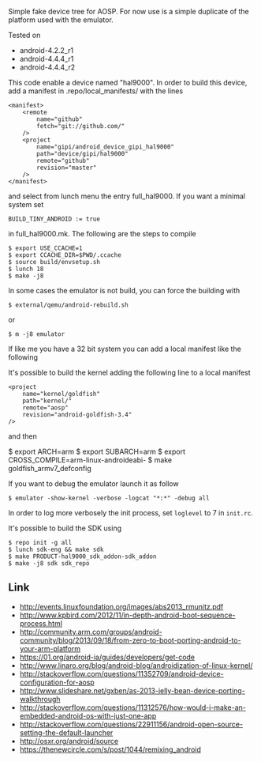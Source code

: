 Simple fake device tree for AOSP. For now use is a simple
duplicate of the platform used with the emulator.

Tested on

 - android-4.2.2_r1
 - android-4.4.4_r1
 - android-4.4.4_r2

This code enable a device named "hal9000". In order to build
this device, add a manifest in .repo/local_manifests/ with the lines

    <manifest>
        <remote
            name="github"
            fetch="git://github.com/"
        />
        <project
            name="gipi/android_device_gipi_hal9000"
            path="device/gipi/hal9000"
            remote="github"
            revision="master"
        />
    </manifest>
    

and select from lunch menu the entry full_hal9000. If you want a minimal
system set

    BUILD_TINY_ANDROID := true
    
in full_hal9000.mk. The following are the steps to compile

    $ export USE_CCACHE=1
    $ export CCACHE_DIR=$PWD/.ccache
    $ source build/envsetup.sh
    $ lunch 18
    $ make -j8

In some cases the emulator is not build, you can force the building with

    $ external/qemu/android-rebuild.sh

or

    $ m -j8 emulator

If like me you have a 32 bit system you can add a local manifest
like the following


  <remove-project name="platform/prebuilts/gcc/linux-x86/arm/arm-linux-androideabi-4.6"/>
  <project
    path="prebuilts/gcc/linux-x86/arm/arm-linux-androideabi-4.6"
    name="yath/android_prebuilts_gcc_linux-x86-32_arm_arm-linux-androideabi-4.6"
    remote="github"
    revision="jellybean"
    />

It's possible to build the kernel adding the following line
to a local manifest

    <project
        name="kernel/goldfish"
        path="kernel/"
        remote="aosp"
        revision="android-goldfish-3.4"
    />

and then

 $ export ARCH=arm
 $ export SUBARCH=arm
 $ export CROSS_COMPILE=arm-linux-androideabi-
 $ make goldfish_armv7_defconfig

If you want to debug the emulator launch it as follow

    $ emulator -show-kernel -verbose -logcat "*:*" -debug all

In order to log more verbosely the init process, set ``loglevel`` to 7 in ``init.rc``.

It's possible to build the SDK using

    $ repo init -g all
    $ lunch sdk-eng && make sdk
    $ make PRODUCT-hal9000_sdk_addon-sdk_addon
    $ make -j8 sdk sdk_repo

Link
----

 - http://events.linuxfoundation.org/images/abs2013_rmunitz.pdf
 - http://www.kpbird.com/2012/11/in-depth-android-boot-sequence-process.html
 - http://community.arm.com/groups/android-community/blog/2013/09/18/from-zero-to-boot-porting-android-to-your-arm-platform
 - https://01.org/android-ia/guides/developers/get-code
 - http://www.linaro.org/blog/android-blog/androidization-of-linux-kernel/
 - http://stackoverflow.com/questions/11352709/android-device-configuration-for-aosp
 - http://www.slideshare.net/gxben/as-2013-jelly-bean-device-porting-walkthrough
 - http://stackoverflow.com/questions/11312576/how-would-i-make-an-embedded-android-os-with-just-one-app
 - http://stackoverflow.com/questions/22911156/android-open-source-setting-the-default-launcher
 - http://osxr.org/android/source
 - https://thenewcircle.com/s/post/1044/remixing_android
